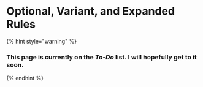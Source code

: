 # Optional, Variant, and Expanded Rules

{% hint style="warning" %}
### This page is currently on the _To-Do_ list. I will hopefully get to it soon.
{% endhint %}
